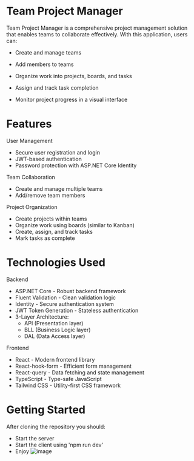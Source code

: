 
# Team Project Manager

Team Project Manager is a comprehensive project management solution that enables teams to collaborate effectively. With this application, users can:

- Create and manage teams

- Add members to teams

- Organize work into projects, boards, and tasks

- Assign and track task completion

- Monitor project progress in a visual interface

# Features
User Management
- Secure user registration and login
- JWT-based authentication
- Password protection with ASP.NET Core Identity

Team Collaboration
- Create and manage multiple teams
- Add/remove team members

Project Organization
- Create projects within teams
- Organize work using boards (similar to Kanban)
- Create, assign, and track tasks
- Mark tasks as complete

# Technologies Used
Backend
- ASP.NET Core - Robust backend framework
- Fluent Validation - Clean validation logic
- Identity - Secure authentication system
- JWT Token Generation - Stateless authentication
- 3-Layer Architecture:
  - API (Presentation layer)
  - BLL (Business Logic layer)
  - DAL (Data Access layer)

Frontend
- React - Modern frontend library
- React-hook-form - Efficient form management
- React-query - Data fetching and state management
- TypeScript - Type-safe JavaScript
- Tailwind CSS - Utility-first CSS framework

# Getting Started
After cloning the repository you should:
- Start the server
- Start the client using 'npm run dev'
- Enjoy
![image](https://github.com/user-attachments/assets/b6ea4511-5b5c-4c05-93f1-f1e12c5690be)
